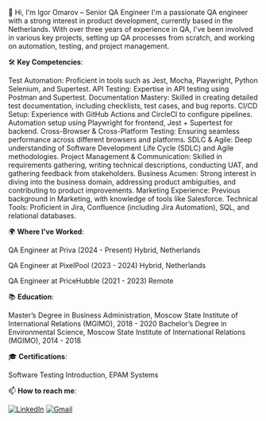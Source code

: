 👋 
Hi, I'm Igor Omarov – Senior QA Engineer
I'm a passionate QA engineer with a strong interest in product development, currently based in the Netherlands. With over three years of experience in QA, I've been involved in various key projects, setting up QA processes from scratch, and working on automation, testing, and project management.

🛠 **Key Competencies**:

Test Automation: Proficient in tools such as Jest, Mocha, Playwright, Python Selenium, and Supertest.
API Testing: Expertise in API testing using Postman and Supertest.
Documentation Mastery: Skilled in creating detailed test documentation, including checklists, test cases, and bug reports.
CI/CD Setup: Experience with GitHub Actions and CircleCI to configure pipelines. Automation setup using Playwright for frontend, Jest + Supertest for backend.
Cross-Browser & Cross-Platform Testing: Ensuring seamless performance across different browsers and platforms.
SDLC & Agile: Deep understanding of Software Development Life Cycle (SDLC) and Agile methodologies.
Project Management & Communication: Skilled in requirements gathering, writing technical descriptions, conducting UAT, and gathering feedback from stakeholders.
Business Acumen: Strong interest in diving into the business domain, addressing product ambiguities, and contributing to product improvements.
Marketing Experience: Previous background in Marketing, with knowledge of tools like Salesforce.
Technical Tools: Proficient in Jira, Confluence (including Jira Automation), SQL, and relational databases.

🌍 **Where I've Worked**:

QA Engineer at Priva (2024 - Present)
Hybrid, Netherlands

QA Engineer at PixelPool (2023 - 2024)
Hybrid, Netherlands

QA Engineer at PriceHubble (2021 - 2023)
Remote


📚 **Education**:

Master’s Degree in Business Administration, Moscow State Institute of International Relations (MGIMO), 2018 - 2020
Bachelor’s Degree in Environmental Science, Moscow State Institute of International Relations (MGIMO), 2014 - 2018

🎓 **Certifications**:

Software Testing Introduction, EPAM Systems

📫 **How to reach me**:

[![LinkedIn](https://img.shields.io/badge/LinkedIn-Igor%20Omarov-blue?logo=linkedin&logoColor=white&style=for-the-badge)](https://www.linkedin.com/in/igor-omarov/)
[![Gmail](https://img.shields.io/badge/Gmail-xyarriddi@gmail.com-red?logo=gmail&logoColor=white&style=for-the-badge)](mailto:xyarriddi@gmail.com)
